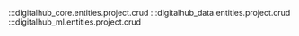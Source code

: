 :::digitalhub_core.entities.project.crud
:::digitalhub_data.entities.project.crud
:::digitalhub_ml.entities.project.crud
